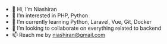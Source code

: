- 👋 Hi, I’m Niashiran
- 👀 I’m interested in PHP, Python
- 🌱 I’m currently learning Python, Laravel, Vue, Git, Docker
- 💞️ I’m looking to collaborate on everything related to backend
- 📫 Reach me by niashiran@gmail.com

<!---
niadev/niadev is a ✨ special ✨ repository because its `README.md` (this file) appears on your GitHub profile.
You can click the Preview link to take a look at your changes.
--->
